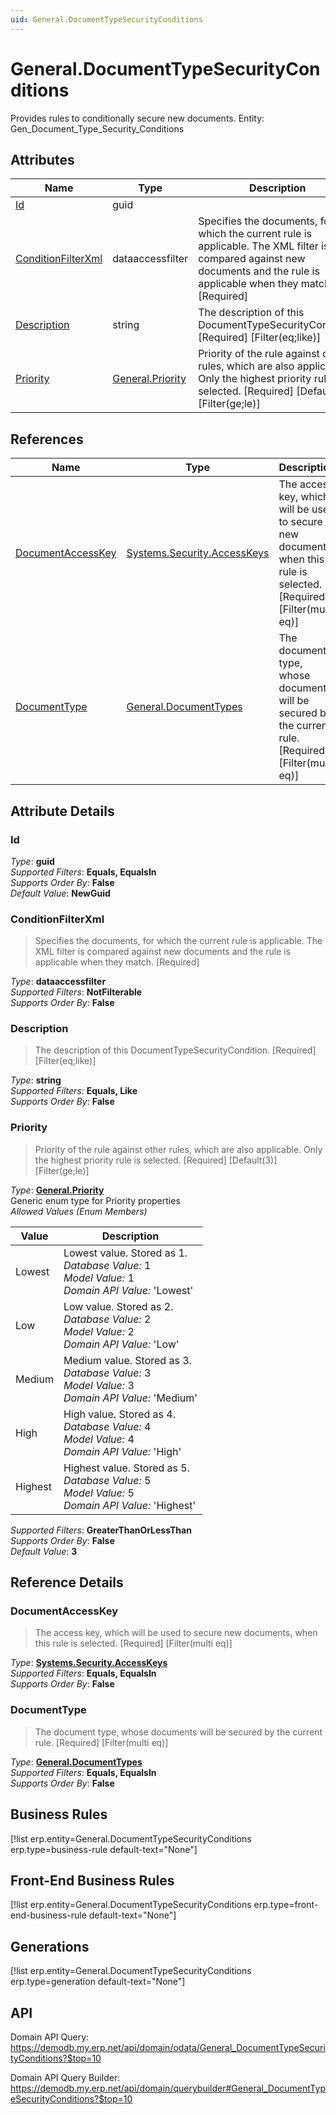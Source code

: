```yaml
---
uid: General.DocumentTypeSecurityConditions
---
```

# General.DocumentTypeSecurityConditions

Provides rules to conditionally secure new documents. Entity: Gen_Document_Type_Security_Conditions

## Attributes

| Name | Type | Description |
| ---- | ---- | --- |
| [Id](General.DocumentTypeSecurityConditions.md#Id) | guid |  
| [ConditionFilterXml](General.DocumentTypeSecurityConditions.md#ConditionFilterXml) | dataaccessfilter | Specifies the documents, for which the current rule is applicable. The XML filter is compared against new documents and the rule is applicable when they match. [Required] 
| [Description](General.DocumentTypeSecurityConditions.md#Description) | string | The description of this DocumentTypeSecurityCondition. [Required] [Filter(eq;like)] 
| [Priority](General.DocumentTypeSecurityConditions.md#Priority) | [General.Priority](General.DocumentTypeSecurityConditions.md#Priority) | Priority of the rule against other rules, which are also applicable. Only the highest priority rule is selected. [Required] [Default(3)] [Filter(ge;le)] 

## References

| Name | Type | Description |
| ---- | ---- | --- |
| [DocumentAccessKey](General.DocumentTypeSecurityConditions.md#DocumentAccessKey) | [Systems.Security.AccessKeys](Systems.Security.AccessKeys.md) | The access key, which will be used to secure new documents, when this rule is selected. [Required] [Filter(multi eq)] |
| [DocumentType](General.DocumentTypeSecurityConditions.md#DocumentType) | [General.DocumentTypes](General.DocumentTypes.md) | The document type, whose documents will be secured by the current rule. [Required] [Filter(multi eq)] |


## Attribute Details

### Id

_Type_: **guid**  
_Supported Filters_: **Equals, EqualsIn**  
_Supports Order By_: **False**  
_Default Value_: **NewGuid**  

### ConditionFilterXml

> Specifies the documents, for which the current rule is applicable. The XML filter is compared against new documents and the rule is applicable when they match. [Required]

_Type_: **dataaccessfilter**  
_Supported Filters_: **NotFilterable**  
_Supports Order By_: **False**  

### Description

> The description of this DocumentTypeSecurityCondition. [Required] [Filter(eq;like)]

_Type_: **string**  
_Supported Filters_: **Equals, Like**  
_Supports Order By_: **False**  

### Priority

> Priority of the rule against other rules, which are also applicable. Only the highest priority rule is selected. [Required] [Default(3)] [Filter(ge;le)]

_Type_: **[General.Priority](General.DocumentTypeSecurityConditions.md#Priority)**  
Generic enum type for Priority properties  
_Allowed Values (Enum Members)_  

| Value | Description |
| ---- | --- |
| Lowest | Lowest value. Stored as 1. <br /> _Database Value:_ 1 <br /> _Model Value:_ 1 <br /> _Domain API Value:_ 'Lowest' |
| Low | Low value. Stored as 2. <br /> _Database Value:_ 2 <br /> _Model Value:_ 2 <br /> _Domain API Value:_ 'Low' |
| Medium | Medium value. Stored as 3. <br /> _Database Value:_ 3 <br /> _Model Value:_ 3 <br /> _Domain API Value:_ 'Medium' |
| High | High value. Stored as 4. <br /> _Database Value:_ 4 <br /> _Model Value:_ 4 <br /> _Domain API Value:_ 'High' |
| Highest | Highest value. Stored as 5. <br /> _Database Value:_ 5 <br /> _Model Value:_ 5 <br /> _Domain API Value:_ 'Highest' |

_Supported Filters_: **GreaterThanOrLessThan**  
_Supports Order By_: **False**  
_Default Value_: **3**  


## Reference Details

### DocumentAccessKey

> The access key, which will be used to secure new documents, when this rule is selected. [Required] [Filter(multi eq)]

_Type_: **[Systems.Security.AccessKeys](Systems.Security.AccessKeys.md)**  
_Supported Filters_: **Equals, EqualsIn**  
_Supports Order By_: **False**  

### DocumentType

> The document type, whose documents will be secured by the current rule. [Required] [Filter(multi eq)]

_Type_: **[General.DocumentTypes](General.DocumentTypes.md)**  
_Supported Filters_: **Equals, EqualsIn**  
_Supports Order By_: **False**  



## Business Rules

[!list erp.entity=General.DocumentTypeSecurityConditions erp.type=business-rule default-text="None"]

## Front-End Business Rules

[!list erp.entity=General.DocumentTypeSecurityConditions erp.type=front-end-business-rule default-text="None"]

## Generations

[!list erp.entity=General.DocumentTypeSecurityConditions erp.type=generation default-text="None"]

## API

Domain API Query:
<https://demodb.my.erp.net/api/domain/odata/General_DocumentTypeSecurityConditions?$top=10>

Domain API Query Builder:
<https://demodb.my.erp.net/api/domain/querybuilder#General_DocumentTypeSecurityConditions?$top=10>


